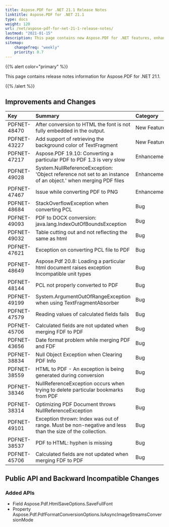 ```yaml
---
title: Aspose.PDF for .NET 21.1 Release Notes
linktitle: Aspose.PDF for .NET 21.1 
type: docs
weight: 120
url: /net/aspose-pdf-for-net-21-1-release-notes/
lastmod: "2021-01-15"
description: This page contains new Aspose.PDF for .NET features, enhancement, and bug fixes in 2021, version 21.1. 
sitemap:
    changefreq: "weekly"
    priority: 0.7
---
```


{{% alert color="primary" %}} 

This page contains release notes information for Aspose.PDF for .NET 21.1.

{{% /alert %}} 

## Improvements and Changes

|**Key**|**Summary**|**Category**|
| :- | :- | :- |
|PDFNET-48470|After conversion to HTML the font is not fully embedded in the output.|New Feature|
|PDFNET-43227|Add support of retrieving the background color of TextFragment|New Feature|
|PDFNET-47217|Aspose.PDF 19.10: Converting a particular PDF to PDF 1.3 is very slow|Enhancement|
|PDFNET-49028|System.NullReferenceException: 'Object reference not set to an instance of an object.' when merging PDF files|Enhancement|
|PDFNET-47467|Issue while converting PDF to PNG|Enhancement|
|PDFNET-48684|StackOverflowException when converting PCL|Bug|
|PDFNET-49093|PDF to DOCX conversion: java.lang.IndexOutOfBoundsException|Bug|
|PDFNET-49032|Table cutting out and not reflecting the same as html|Bug|
|PDFNET-47621|Exception on converting PCL file to PDF|Bug|
|PDFNET-48649|Aspose.Pdf 20.8: Loading a particular html document raises exception Incompatible unit types|Bug|
|PDFNET-48144|PCL not properly converted to PDF|Bug|
|PDFNET-49199|System.ArgumentOutOfRangeException when using TextFragmentAbsorber|Bug|
|PDFNET-47579|Reading values of calculated fields fails|Bug|
|PDFNET-45706|Calculated fields are not updated when merging FDF to PDF|Bug|
|PDFNET-43656|Date format problem while merging PDF and FDF|Bug|
|PDFNET-38834|Null Object Exception when Clearing PDF Info|Bug|
|PDFNET-38559|HTML to PDF - An exception is being generated during conversion|Bug|
|PDFNET-38346|NullReferenceException occurs when trying to delete particular bookmarks from PDF|Bug|
|PDFNET-38314|Optimizing PDF Document throws NullReferenceException|Bug|
|PDFNET-49101|Exception thrown: Index was out of range. Must be non-negative and less than the size of the collection.|Bug|
|PDFNET-38537|PDF to HTML: hyphen is missing|Bug|
|PDFNET-45706|Calculated fields are not updated when merging FDF to PDF|Bug|

## Public API and Backward Incompatible Changes

### Added APIs

* Field Aspose.Pdf.HtmlSaveOptions.SaveFullFont
* Property Aspose.Pdf.PdfFormatConversionOptions.IsAsyncImageStreamsConversionMode
